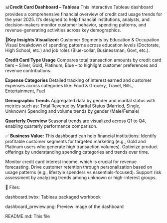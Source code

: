 📊**Credit Card Dashboard – Tableau**
This interactive Tableau dashboard provides a comprehensive financial overview of credit card usage trends for the year 2025. 
It’s designed to help financial institutions, analysts, and decision-makers monitor customer behavior, spending patterns, and revenue-generating activities across key demographics.

📌**Key Insights Visualized:**
Customer Segments by Education & Occupation
Visual breakdown of spending patterns across education levels (Doctorate, High School, etc.) and job roles (Blue-collar, Businessman, Govt, etc.).

**Credit Card Type Usage**
Compares total transaction amounts by credit card tiers – Silver, Gold, Platinum, Blue – to highlight customer preferences and revenue contributions.

**Expense Categories**
Detailed tracking of interest earned and customer expenses across categories like:
Food & Grocery, Travel, Bills, Entertainment, Fuel

**Demographic Trends**
Aggregated data by gender and marital status with metrics such as:
Total Revenue by Marital Status (Married, Single, Unknown)
Spending and volume trends by gender (Male/Female)

**Quarterly Overview**
Seasonal trends are visualized across Q1 to Q4, enabling quarterly performance comparison.

✅ **Business Value:**
This dashboard can help financial institutions:
Identify profitable customer segments for targeted marketing (e.g., Gold and Platinum users who generate high transaction volumes).
Optimize product offerings by understanding spending categories and trends over time.

Monitor credit card interest income, which is crucial for revenue forecasting.
Drive customer retention through personalization based on usage patterns (e.g., lifestyle spenders vs essentials-focused).
Support risk assessment by analyzing trends among unknown or high-interest groups.

📂 Files:

dashboard.twbx: Tableau packaged workbook

dashboard_preview.png: Preview image of the dashboard

README.md: This file
